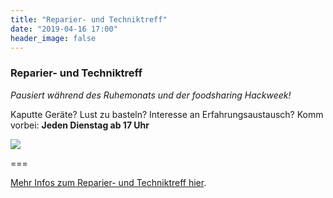 ```yaml
---
title: "Reparier- und Techniktreff"
date: "2019-04-16 17:00"
header_image: false
---
```


### Reparier- und Techniktreff

_Pausiert während des Ruhemonats und der foodsharing Hackweek!_

Kaputte Geräte? Lust zu basteln? Interesse an Erfahrungsaustausch?
Komm vorbei: **Jeden Dienstag ab 17 Uhr**

![](rclogo.jpg)

===

[Mehr Infos zum Reparier- und Techniktreff hier](../../about/repaircafe).
